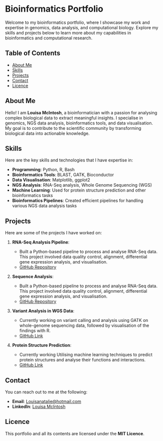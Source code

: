 # Bioinformatics Portfolio

Welcome to my bioinformatics portfolio, where I showcase my work and expertise in genomics, data analysis, and computational biology. Explore my skills and projects below to learn more about my capabilities in bioinformatics and computational research.

## Table of Contents

- [About Me](#about-me)
- [Skills](#skills)
- [Projects](#projects)
- [Contact](#contact)
- [Licence](#licence)

## About Me

Hello! I am **Louisa McIntosh**, a bioinformatician with a passion for analysing complex biological data to extract meaningful insights. I specialise in genomics, NGS data analysis, bioinformatics tools, and data visualisation. My goal is to contribute to the scientific community by transforming biological data into actionable knowledge.

## Skills

Here are the key skills and technologies that I have expertise in:

- **Programming**: Python, R, Bash
- **Bioinformatics Tools**: BLAST, GATK, Bioconductor
- **Data Visualisation**: Matplotlib, ggplot2
- **NGS Analysis**: RNA-Seq analysis, Whole Genome Sequencing (WGS)
- **Machine Learning**: Used for protein structure prediction and other bioinformatics tasks
- **Bioinformatics Pipelines**: Created efficient pipelines for handling various NGS data analysis tasks

## Projects

Here are some of the projects I have worked on:

1. **RNA-Seq Analysis Pipeline**: 
   - Built a Python-based pipeline to process and analyse RNA-Seq data. This project involved data quality control, alignment, differential gene expression analysis, and visualisation.
   - [GitHub Repository](https://github.com/Louisa-Mcintosh/Rna-seq-analysis-pipeline.git)
     
2. **Sequence Analysis**: 
   - Built a Python-based pipeline to process and analyse RNA-Seq data. This project involved data quality control, alignment, differential gene expression analysis, and visualisation.
   - [GitHub Repository](https://github.com/Louisa-Mcintosh/Rna-seq-analysis-pipeline.git)

3. **Variant Analysis in WGS Data**:
   - Currently working on variant calling and analysis using GATK on whole-genome sequencing data, followed by visualisation of the findings with R.
   - [GitHub Link](https://github.com/your-repo)

4. **Protein Structure Prediction**:
   - Currently working Utilising machine learning techniques to predict protein structures and analyse their functions and interactions.
   - [GitHub Link](https://github.com/your-repo)

## Contact

You can reach out to me at the following:

- **Email**: Louisanatalie@hotmail.com
- **LinkedIn**: [Louisa McIntosh](https://www.linkedin.com/in/louisa-m-292640121/)

## Licence

This portfolio and all its contents are licensed under the **MIT Licence**.


